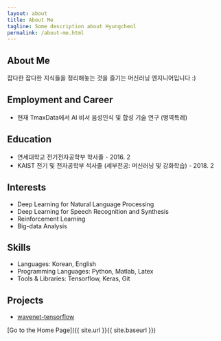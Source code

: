 ```yaml
---
layout: about
title: About Me
tagline: Some description about Hyungcheol
permalink: /about-me.html
---
```


## About Me
잡다한 잡다한 지식들을 정리해놓는 것을 즐기는 머신러닝 엔지니어입니다 :)

## Employment and Career
- 현재 TmaxData에서 AI 비서 음성인식 및 합성 기술 연구 (병역특례)

## Education
- 연세대학교 전기전자공학부 학사졸 - 2016. 2
- KAIST 전기 및 전자공학부 석사졸 (세부전공: 머신러닝 및 강화학습) - 2018. 2

## Interests
- Deep Learning for Natural Language Processing
- Deep Learning for Speech Recognition and Synthesis
- Reinforcement Learning
- Big-data Analysis

## Skills
- Languages: Korean, English
- Programming Languages: Python, Matlab, Latex
- Tools & Libraries: Tensorflow, Keras, Git

## Projects
- [wavenet-tensorflow](https://github.com/hcnoh/wavenet-tensorflow)    
    
    
[Go to the Home Page]({{ site.url }}{{ site.baseurl }})

